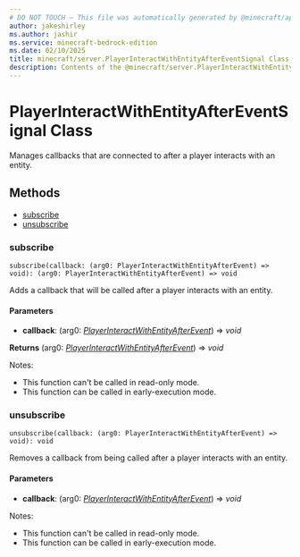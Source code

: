 ```yaml
---
# DO NOT TOUCH — This file was automatically generated by @minecraft/api-docs-generator, to report problems file an issue at https://github.com/Mojang/minecraft-scripting-libraries
author: jakeshirley
ms.author: jashir
ms.service: minecraft-bedrock-edition
ms.date: 02/10/2025
title: minecraft/server.PlayerInteractWithEntityAfterEventSignal Class
description: Contents of the @minecraft/server.PlayerInteractWithEntityAfterEventSignal class.
---
```

# PlayerInteractWithEntityAfterEventSignal Class

Manages callbacks that are connected to after a player interacts with an entity.

## Methods
- [subscribe](#subscribe)
- [unsubscribe](#unsubscribe)

### **subscribe**
`
subscribe(callback: (arg0: PlayerInteractWithEntityAfterEvent) => void): (arg0: PlayerInteractWithEntityAfterEvent) => void
`

Adds a callback that will be called after a player interacts with an entity.

#### **Parameters**
- **callback**: (arg0: [*PlayerInteractWithEntityAfterEvent*](PlayerInteractWithEntityAfterEvent.md)) => *void*

**Returns** (arg0: [*PlayerInteractWithEntityAfterEvent*](PlayerInteractWithEntityAfterEvent.md)) => *void*
  
Notes:
- This function can't be called in read-only mode.
- This function can be called in early-execution mode.

### **unsubscribe**
`
unsubscribe(callback: (arg0: PlayerInteractWithEntityAfterEvent) => void): void
`

Removes a callback from being called after a player interacts with an entity.

#### **Parameters**
- **callback**: (arg0: [*PlayerInteractWithEntityAfterEvent*](PlayerInteractWithEntityAfterEvent.md)) => *void*
  
Notes:
- This function can't be called in read-only mode.
- This function can be called in early-execution mode.
